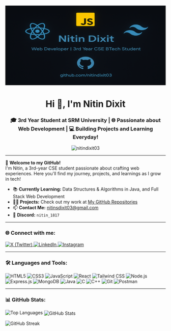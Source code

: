 <p align="center">
  <img src="https://github.com/nitindixit03/nitindixit03/blob/main/assests/banner.png?raw=true" alt="Nitin Dixit Banner" width="1000" height="250" />
</p>


<h1 align="center">Hi 👋, I'm Nitin Dixit</h1>
<h3 align="center">🎓 3rd Year Student at SRM University | 🌐 Passionate about Web Development | 💻 Building Projects and Learning Everyday!</h3>

<p align="center"> 
  <img src="https://komarev.com/ghpvc/?username=nitindixit03&label=Profile%20views&color=0e75b6&style=flat" alt="nitindixit03" /> 
</p>

---

🌟 **Welcome to my GitHub!**  
I'm Nitin, a 3rd-year CSE student passionate about crafting web experiences. Here you'll find my journey, projects, and learnings as I grow in tech!

- 📚 **Currently Learning:** Data Structures & Algorithms in Java, and Full Stack Web Development  
- 👨‍💻 **Projects:** Check out my work at [My GitHub Repositories](https://github.com/nitindixit03?tab=repositories)  
- 📫 **Contact Me:** nitinsdixit03@gmail.com  
- 💬 **Discord:** `nitin_1817`  

---

<h3 align="left">🌐 Connect with me:</h3>
<p align="left">
  <a href="https://x.com/nitin_dixit03" target="blank">
    <img align="center" src="https://raw.githubusercontent.com/rahuldkjain/github-profile-readme-generator/master/src/images/icons/Social/twitter.svg" alt="X (Twitter)" height="30" width="40" />
  </a>
  <a href="https://www.linkedin.com/in/nitin-dixit-b1bb37289/" target="blank">
    <img align="center" src="https://raw.githubusercontent.com/rahuldkjain/github-profile-readme-generator/master/src/images/icons/Social/linked-in-alt.svg" alt="LinkedIn" height="30" width="40" />
  </a>
  <a href="https://instagram.com/im.nitindixit" target="blank">
    <img align="center" src="https://raw.githubusercontent.com/rahuldkjain/github-profile-readme-generator/master/src/images/icons/Social/instagram.svg" alt="Instagram" height="30" width="40" />
  </a>
</p>

---

<h3 align="left">🛠️ Languages and Tools:</h3>
<p align="left">
  <img src="https://cdn.jsdelivr.net/gh/devicons/devicon/icons/html5/html5-original.svg" alt="HTML5" width="40" height="40"/>
  <img src="https://cdn.jsdelivr.net/gh/devicons/devicon/icons/css3/css3-original.svg" alt="CSS3" width="40" height="40"/>
  <img src="https://cdn.jsdelivr.net/gh/devicons/devicon/icons/javascript/javascript-original.svg" alt="JavaScript" width="40" height="40"/>
  <img src="https://cdn.jsdelivr.net/gh/devicons/devicon/icons/react/react-original.svg" alt="React" width="40" height="40"/>
  <img src="https://cdn.jsdelivr.net/gh/devicons/devicon/icons/tailwindcss/tailwindcss-plain.svg" alt="Tailwind CSS" width="40" height="40"/>
  <img src="https://cdn.jsdelivr.net/gh/devicons/devicon/icons/nodejs/nodejs-original.svg" alt="Node.js" width="40" height="40"/>
  <img src="https://cdn.jsdelivr.net/gh/devicons/devicon/icons/express/express-original.svg" alt="Express.js" width="40" height="40"/>
  <img src="https://cdn.jsdelivr.net/gh/devicons/devicon/icons/mongodb/mongodb-original.svg" alt="MongoDB" width="40" height="40"/>
  <img src="https://cdn.jsdelivr.net/gh/devicons/devicon/icons/java/java-original.svg" alt="Java" width="40" height="40"/>
  <img src="https://cdn.jsdelivr.net/gh/devicons/devicon/icons/c/c-original.svg" alt="C" width="40" height="40"/>
  <img src="https://cdn.jsdelivr.net/gh/devicons/devicon/icons/cplusplus/cplusplus-original.svg" alt="C++" width="40" height="40"/>
  <img src="https://cdn.jsdelivr.net/gh/devicons/devicon/icons/git/git-original.svg" alt="Git" width="40" height="40"/>
  <img src="https://cdn.jsdelivr.net/gh/devicons/devicon/icons/postman/postman-original.svg" alt="Postman" width="40" height="40"/>
</p>

---

<h3 align="left">📊 GitHub Stats:</h3>

<p>
  <img align="left" src="https://github-readme-stats.vercel.app/api/top-langs?username=nitindixit03&show_icons=true&locale=en&layout=compact" alt="Top Languages" />
</p>

<p>&nbsp;<img align="center" src="https://github-readme-stats.vercel.app/api?username=nitindixit03&show_icons=true&locale=en" alt="GitHub Stats" /></p>

<p><img align="center" src="https://github-readme-streak-stats.herokuapp.com/?user=nitindixit03&" alt="GitHub Streak" /></p>
